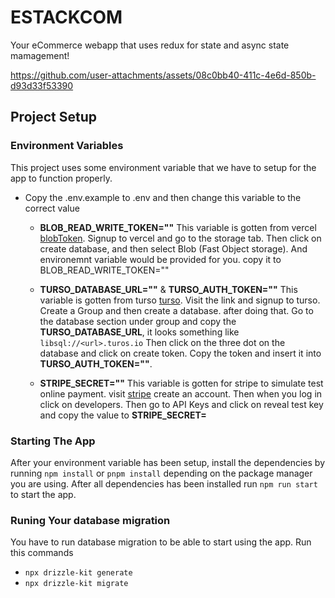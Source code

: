# ESTACKCOM

Your eCommerce webapp that uses redux for state and async state mamagement!


https://github.com/user-attachments/assets/08c0bb40-411c-4e6d-850b-d93d33f53390


## Project Setup

### Environment Variables

This project uses some environment variable that we have to setup for the app to function properly.

- Copy the .env.example to .env and then change this variable to the correct value

    - **BLOB_READ_WRITE_TOKEN=""** This variable is gotten from vercel [blobToken](https://vercel.com). Signup to vercel and go to the storage
      tab. Then click on create database, and then select Blob (Fast Object storage). And environemnt variable would be provided for you.
      copy it to BLOB_READ_WRITE_TOKEN="<env variable you got>"

    - **TURSO_DATABASE_URL=""** & **TURSO_AUTH_TOKEN=""** This variable is gotten from turso [turso](https://app.turso.tech). Visit the link and
      signup to turso. Create a Group and then create a database. after doing that. Go to the database section under group and copy the
      **TURSO_DATABASE_URL**, it looks something like `libsql://<url>.turos.io` Then click on the three dot on the database and click on create
      token. Copy the token and insert it into **TURSO_AUTH_TOKEN="<token>"**.

    - **STRIPE_SECRET=""** This variable is gotten for stripe to simulate test online payment. visit [stripe](https://dashboard.stripe.com/test/dashboard) create an account. Then when you log in click on developers. Then go to API Keys and click on reveal test key and copy the value to **STRIPE_SECRET=<Secret Key>**

### Starting The App

After your environment variable has been setup, install the dependencies by running `npm install` or `pnpm install` depending on the package
manager you are using. After all dependencies has been installed run `npm run start` to start the app.

### Runing Your database migration

You have to run database migration to be able to start using the app. Run this commands

- `npx drizzle-kit generate`
- `npx drizzle-kit migrate`

